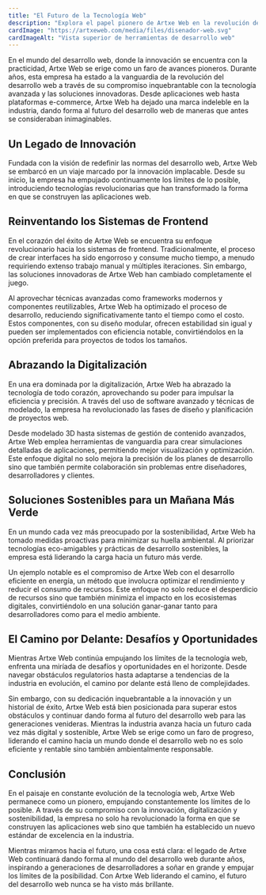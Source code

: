 ```yaml
---
title: "El Futuro de la Tecnología Web"
description: "Explora el papel pionero de Artxe Web en la revolución del desarrollo web a través de tecnología avanzada y soluciones innovadoras."
cardImage: "https://artxeweb.com/media/files/disenador-web.svg"
cardImageAlt: "Vista superior de herramientas de desarrollo web"
---
```


En el mundo del desarrollo web, donde la innovación se encuentra con la practicidad, Artxe Web se erige como un faro de avances pioneros. Durante años, esta empresa ha estado a la vanguardia de la revolución del desarrollo web a través de su compromiso inquebrantable con la tecnología avanzada y las soluciones innovadoras. Desde aplicaciones web hasta plataformas e-commerce, Artxe Web ha dejado una marca indeleble en la industria, dando forma al futuro del desarrollo web de maneras que antes se consideraban inimaginables.

## Un Legado de Innovación

Fundada con la visión de redefinir las normas del desarrollo web, Artxe Web se embarcó en un viaje marcado por la innovación implacable. Desde su inicio, la empresa ha empujado continuamente los límites de lo posible, introduciendo tecnologías revolucionarias que han transformado la forma en que se construyen las aplicaciones web.

## Reinventando los Sistemas de Frontend

En el corazón del éxito de Artxe Web se encuentra su enfoque revolucionario hacia los sistemas de frontend. Tradicionalmente, el proceso de crear interfaces ha sido engorroso y consume mucho tiempo, a menudo requiriendo extenso trabajo manual y múltiples iteraciones. Sin embargo, las soluciones innovadoras de Artxe Web han cambiado completamente el juego.

Al aprovechar técnicas avanzadas como frameworks modernos y componentes reutilizables, Artxe Web ha optimizado el proceso de desarrollo, reduciendo significativamente tanto el tiempo como el costo. Estos componentes, con su diseño modular, ofrecen estabilidad sin igual y pueden ser implementados con eficiencia notable, convirtiéndolos en la opción preferida para proyectos de todos los tamaños.

## Abrazando la Digitalización

En una era dominada por la digitalización, Artxe Web ha abrazado la tecnología de todo corazón, aprovechando su poder para impulsar la eficiencia y precisión. A través del uso de software avanzado y técnicas de modelado, la empresa ha revolucionado las fases de diseño y planificación de proyectos web.

Desde modelado 3D hasta sistemas de gestión de contenido avanzados, Artxe Web emplea herramientas de vanguardia para crear simulaciones detalladas de aplicaciones, permitiendo mejor visualización y optimización. Este enfoque digital no solo mejora la precisión de los planes de desarrollo sino que también permite colaboración sin problemas entre diseñadores, desarrolladores y clientes.

## Soluciones Sostenibles para un Mañana Más Verde

En un mundo cada vez más preocupado por la sostenibilidad, Artxe Web ha tomado medidas proactivas para minimizar su huella ambiental. Al priorizar tecnologías eco-amigables y prácticas de desarrollo sostenibles, la empresa está liderando la carga hacia un futuro más verde.

Un ejemplo notable es el compromiso de Artxe Web con el desarrollo eficiente en energía, un método que involucra optimizar el rendimiento y reducir el consumo de recursos. Este enfoque no solo reduce el desperdicio de recursos sino que también minimiza el impacto en los ecosistemas digitales, convirtiéndolo en una solución ganar-ganar tanto para desarrolladores como para el medio ambiente.

## El Camino por Delante: Desafíos y Oportunidades

Mientras Artxe Web continúa empujando los límites de la tecnología web, enfrenta una miríada de desafíos y oportunidades en el horizonte. Desde navegar obstáculos regulatorios hasta adaptarse a tendencias de la industria en evolución, el camino por delante está lleno de complejidades.

Sin embargo, con su dedicación inquebrantable a la innovación y un historial de éxito, Artxe Web está bien posicionada para superar estos obstáculos y continuar dando forma al futuro del desarrollo web para las generaciones venideras. Mientras la industria avanza hacia un futuro cada vez más digital y sostenible, Artxe Web se erige como un faro de progreso, liderando el camino hacia un mundo donde el desarrollo web no es solo eficiente y rentable sino también ambientalmente responsable.

## Conclusión

En el paisaje en constante evolución de la tecnología web, Artxe Web permanece como un pionero, empujando constantemente los límites de lo posible. A través de su compromiso con la innovación, digitalización y sostenibilidad, la empresa no solo ha revolucionado la forma en que se construyen las aplicaciones web sino que también ha establecido un nuevo estándar de excelencia en la industria.

Mientras miramos hacia el futuro, una cosa está clara: el legado de Artxe Web continuará dando forma al mundo del desarrollo web durante años, inspirando a generaciones de desarrolladores a soñar en grande y empujar los límites de la posibilidad. Con Artxe Web liderando el camino, el futuro del desarrollo web nunca se ha visto más brillante.
